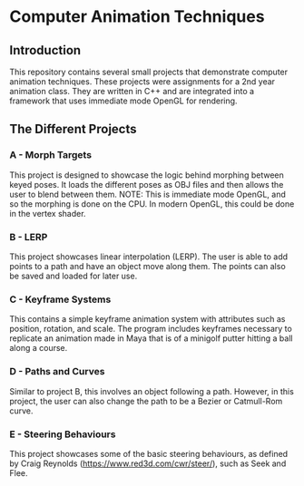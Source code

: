 # Computer Animation Techniques

## Introduction
This repository contains several small projects that demonstrate computer animation techniques. These projects were assignments for a 2nd year animation class. They are written in C++ and are integrated into a framework that uses immediate mode OpenGL for rendering. 

## The Different Projects

### A - Morph Targets
This project is designed to showcase the logic behind morphing between keyed poses. It loads the different poses as OBJ files and then allows the user to blend between them. NOTE: This is immediate mode OpenGL, and so the morphing is done on the CPU. In modern OpenGL, this could be done in the vertex shader.

### B - LERP 
This project showcases linear interpolation (LERP). The user is able to add points to a path and have an object move along them. The points can also be saved and loaded for later use.

### C - Keyframe Systems 
This contains a simple keyframe animation system with attributes such as position, rotation, and scale. The program includes keyframes necessary to replicate an animation made in Maya that is of a minigolf putter hitting a ball along a course.

### D - Paths and Curves
Similar to project B, this involves an object following a path. However, in this project, the user can also change the path to be a Bezier or Catmull-Rom curve.

### E - Steering Behaviours
This project showcases some of the basic steering behaviours, as defined by Craig Reynolds (https://www.red3d.com/cwr/steer/), such as Seek and Flee. 
